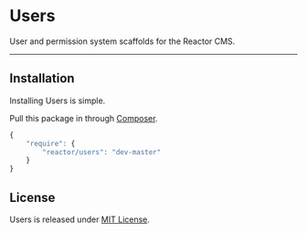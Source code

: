 # Users
User and permission system scaffolds for the Reactor CMS.
 
---

## Installation
Installing Users is simple.
 
Pull this package in through [Composer](https://getcomposer.org).
```js
{
    "require": {
        "reactor/users": "dev-master"
    }
}
```

## License
Users is released under [MIT License](https://github.com/infolinematrix/Users/blob/master/LICENSE).
